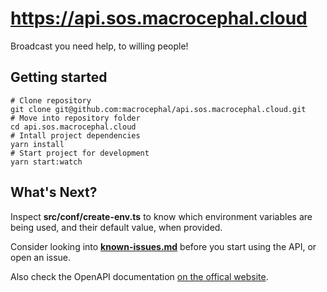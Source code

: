 # https://api.sos.macrocephal.cloud

Broadcast you need help, to willing people!

## Getting started

```shell
# Clone repository
git clone git@github.com:macrocephal/api.sos.macrocephal.cloud.git
# Move into repository folder
cd api.sos.macrocephal.cloud
# Intall project dependencies
yarn install
# Start project for development
yarn start:watch
```

## What's Next?

Inspect **src/conf/create-env.ts** to know which environment variables
are being used, and their default value, when provided.

Consider looking into [**known-issues.md**](known-issues.md)
before you start using the API, or open an issue.

Also check the OpenAPI documentation [on the offical website](https://api.sos.macrocephal.cloud).
